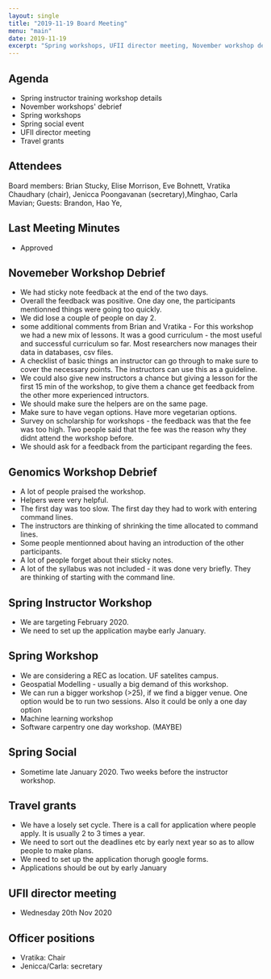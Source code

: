 ```yaml
---
layout: single
title: "2019-11-19 Board Meeting"
menu: "main"
date: 2019-11-19
excerpt: "Spring workshops, UFII director meeting, November workshop debrief, Spring social event"
---
```

## Agenda
* Spring instructor training workshop details
* November workshops' debrief
* Spring workshops
* Spring social event
* UFII director meeting
* Travel grants


## Attendees
Board members: Brian Stucky, Elise Morrison, Eve Bohnett, Vratika Chaudhary (chair), Jenicca Poongavanan (secretary),Minghao, Carla Mavian; Guests: Brandon, Hao Ye,

## Last Meeting Minutes
* Approved

## Novemeber Workshop Debrief
* We had sticky note feedback at the end of the two days.
* Overall the feedback was positive. One day one, the participants mentionned things were going too quickly. 
* We did lose a couple of people on day 2. 
* some additional comments from Brian and Vratika - For this workshop we had a new mix of lessons. It was a good curriculum - the most useful and successful curriculum so far. Most researchers now manages their data in databases, csv files. 
* A checklist of basic things an instructor can go through to make sure to cover the necessary points. The instructors can use this as a guideline.
* We could also give new instructors a chance but giving a lesson for the first 15 min of the workshop, to give them a chance get feedback from the other more experienced intructors. 
* We should make sure the helpers are on the same page.
* Make sure to have vegan options. Have more vegetarian options. 
* Survey on scholarship for workshops - the feedback was that the fee was too high. Two people said that the fee was the reason why they didnt attend the workshop before. 
* We should ask for a feedback from the participant regarding the fees. 


## Genomics Workshop Debrief
* A lot of people praised the workshop. 
* Helpers were very helpful. 
* The first day was too slow. The first day they had to work with entering command lines. 
* The instructors are thinking of shrinking the time allocated to command lines. 
* Some people mentionned about having an introduction of the other participants. 
* A lot of people forget about their sticky notes. 
* A lot of the syllabus was not included - it was done very briefly. They are thinking of starting with the command line. 

## Spring Instructor Workshop 
* We are targeting February 2020. 
* We need to set up the application maybe early January.

## Spring Workshop
* We are considering a REC as location. UF satelites campus. 
* Geospatial Modelling - usually a big demand of this workshop. 
* We can run a bigger workshop (>25), if we find a bigger venue. One option would be to run two sessions. Also it could be only a one day option
* Machine learning workshop 
* Software carpentry one day workshop. (MAYBE)

## Spring Social 
* Sometime late January 2020. Two weeks before the instructor workshop. 

## Travel grants 
* We have a losely set cycle. There is a call for application where people apply. It is usually 2 to 3 times a year. 
* We need to sort out the deadlines etc by early next year so as to allow people to make plans. 
* We need to set up the application thorugh google forms. 
* Applications should be out by early January


## UFII director meeting
* Wednesday 20th Nov 2020

## Officer positions
* Vratika: Chair 
* Jenicca/Carla: secretary
